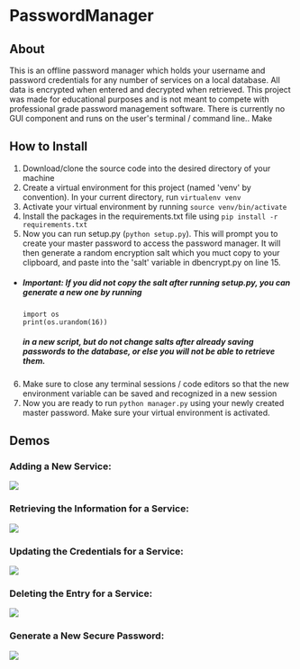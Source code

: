 # PasswordManager 

## About
This is an offline password manager which holds your username and password credentials for any number of services on a local database.
All data is encrypted when entered and decrypted when retrieved. This project was made for educational purposes and is not meant to compete with
professional grade password management software. There is currently no GUI component and runs on the user's terminal / command line.. Make

## How to Install
1. Download/clone the source code into the desired directory of your machine
2. Create a virtual environment for this project (named 'venv' by convention). In your current directory, run ```virtualenv venv```
3. Activate your virtual environment by running ```source venv/bin/activate```
4. Install the packages in the requirements.txt file using ```pip install -r requirements.txt```
5. Now you can run setup.py (```python setup.py```). This will prompt you to create your master password to access the 
password manager. It will then generate a random encryption salt which you muct copy to your clipboard, and paste into the 
'salt' variable in dbencrypt.py on line 15.
- ##### Important: If you did not copy the salt after running setup.py, you can generate a new one by running 
  ```
  import os
  print(os.urandom(16))
  ``` 
  ##### in a new script, but do not change salts after already saving passwords to the database, or else you will not be able to retrieve them.
  
6. Make sure to close any terminal sessions / code editors so that the new environment variable can be saved and recognized in a new session
7. Now you are ready to run `python manager.py` using your newly created master password. Make sure your virtual environment is activated.

## Demos

### Adding a New Service:
![](https://github.com/LBellosguardo/ProjectDemos/blob/main/Addpass.gif)
### Retrieving the Information for a Service:
![](https://github.com/LBellosguardo/ProjectDemos/blob/main/Retrievepass.gif)
### Updating the Credentials for a Service:
![](https://github.com/LBellosguardo/ProjectDemos/blob/main/Updatepass.gif)
### Deleting the Entry for a Service:
![](https://github.com/LBellosguardo/ProjectDemos/blob/main/Deletepass.gif)
### Generate a New Secure Password:
![](https://github.com/LBellosguardo/ProjectDemos/blob/main/Generatepass.gif)

